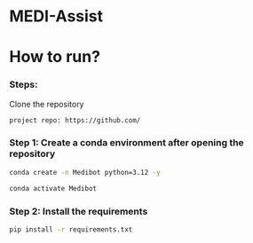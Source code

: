 # MEDI-Assist


# How to run?
### Steps:

Clone the repository

```bash
project repo: https://github.com/
```
### Step 1: Create a conda environment after opening the repository

```bash
conda create -n Medibot python=3.12 -y
``` 

```bash
conda activate Medibot
```


### Step 2: Install the requirements
```bash
pip install -r requirements.txt
```